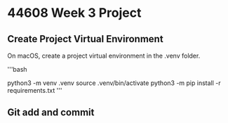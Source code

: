 # 44608 Week 3 Project

## Create Project Virtual Environment

On macOS, create a project virtual environment in the .venv folder. 

'''bash

python3 -m venv .venv
source .venv/bin/activate
python3 -m pip install -r requirements.txt
'''

## Git add and commit 
